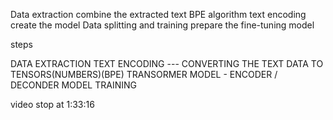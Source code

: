 Data extraction combine the extracted text BPE algorithm text encoding create the model Data splitting and training prepare the fine-tuning model

steps

DATA EXTRACTION
TEXT ENCODING --- CONVERTING THE TEXT DATA TO TENSORS(NUMBERS)(BPE)
TRANSORMER MODEL - ENCODER / DECONDER
MODEL TRAINING



video stop at 1:33:16